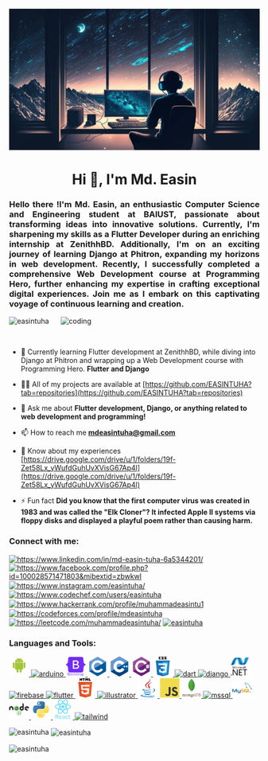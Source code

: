 ![logo](https://github.com/EASINTUHA/EASINTUHA/blob/main/snapedit_1712772937532.jpg)
<h1 align="center">Hi 👋, I'm Md. Easin</h1>
<h3 align="justify">Hello there !I'm Md. Easin, an enthusiastic Computer Science and Engineering student at BAIUST, passionate about transforming ideas into innovative solutions. Currently, I'm sharpening my skills as a Flutter Developer during an enriching internship at ZenithhBD. Additionally, I'm on an exciting journey of learning Django at Phitron, expanding my horizons in web development. Recently, I successfully completed a comprehensive Web Development course at Programming Hero, further enhancing my expertise in crafting exceptional digital experiences. Join me as I embark on this captivating voyage of continuous learning and creation.</h3>

<img align ="right" alt="coding" width="400" src ="https://user-images.githubusercontent.com/74038190/212750147-854a394f-fee9-4080-9770-78a4b7ece53f.gif">

<p align="left"> <img src="https://komarev.com/ghpvc/?username=easintuha&label=Profile%20views&color=0e75b6&style=flat" alt="easintuha" /> </p>

<p align="left"> <a href="https://twitter.com/" target="blank"><img src="https://img.shields.io/twitter/follow/?logo=twitter&style=for-the-badge" alt="" /></a> </p>

- 🌱 Currently learning Flutter development at ZenithhBD, while diving into Django at Phitron and wrapping up a Web Development course with Programming Hero. **Flutter and Django**

- 👨‍💻 All of my projects are available at [https://github.com/EASINTUHA?tab=repositories](https://github.com/EASINTUHA?tab=repositories)

- 💬 Ask me about **Flutter development, Django, or anything related to web development and programming!**

- 📫 How to reach me **mdeasintuha@gmail.com**

- 📄 Know about my experiences [https://drive.google.com/drive/u/1/folders/19f-Zet58Lx_yWufdGuhUvXVisG67Ap4l](https://drive.google.com/drive/u/1/folders/19f-Zet58Lx_yWufdGuhUvXVisG67Ap4l)

- ⚡ Fun fact **Did you know that the first computer virus was created in 1983 and was called the "Elk Cloner"? It infected Apple II systems via floppy disks and displayed a playful poem rather than causing harm.**

<h3 align="left">Connect with me:</h3>
<p align="left">
<a href="https://linkedin.com/in/https://www.linkedin.com/in/md-easin-tuha-6a5344201/" target="blank"><img align="center" src="https://raw.githubusercontent.com/rahuldkjain/github-profile-readme-generator/master/src/images/icons/Social/linked-in-alt.svg" alt="https://www.linkedin.com/in/md-easin-tuha-6a5344201/" height="30" width="40" /></a>
<a href="https://fb.com/https://www.facebook.com/profile.php?id=100028571471803&mibextid=zbwkwl" target="blank"><img align="center" src="https://raw.githubusercontent.com/rahuldkjain/github-profile-readme-generator/master/src/images/icons/Social/facebook.svg" alt="https://www.facebook.com/profile.php?id=100028571471803&mibextid=zbwkwl" height="30" width="40" /></a>
<a href="https://instagram.com/https://www.instagram.com/easintuha/" target="blank"><img align="center" src="https://raw.githubusercontent.com/rahuldkjain/github-profile-readme-generator/master/src/images/icons/Social/instagram.svg" alt="https://www.instagram.com/easintuha/" height="30" width="40" /></a>
<a href="https://www.codechef.com/users/https://www.codechef.com/users/easintuha" target="blank"><img align="center" src="https://cdn.jsdelivr.net/npm/simple-icons@3.1.0/icons/codechef.svg" alt="https://www.codechef.com/users/easintuha" height="30" width="40" /></a>
<a href="https://www.hackerrank.com/https://www.hackerrank.com/profile/muhammadeasintu1" target="blank"><img align="center" src="https://raw.githubusercontent.com/rahuldkjain/github-profile-readme-generator/master/src/images/icons/Social/hackerrank.svg" alt="https://www.hackerrank.com/profile/muhammadeasintu1" height="30" width="40" /></a>
<a href="https://codeforces.com/profile/https://codeforces.com/profile/mdeasintuha" target="blank"><img align="center" src="https://raw.githubusercontent.com/rahuldkjain/github-profile-readme-generator/master/src/images/icons/Social/codeforces.svg" alt="https://codeforces.com/profile/mdeasintuha" height="30" width="40" /></a>
<a href="https://www.leetcode.com/https://leetcode.com/muhammadeasintuha/" target="blank"><img align="center" src="https://raw.githubusercontent.com/rahuldkjain/github-profile-readme-generator/master/src/images/icons/Social/leet-code.svg" alt="https://leetcode.com/muhammadeasintuha/" height="30" width="40" /></a>
<a href="https://discord.gg/easintuha" target="blank"><img align="center" src="https://raw.githubusercontent.com/rahuldkjain/github-profile-readme-generator/master/src/images/icons/Social/discord.svg" alt="easintuha" height="30" width="40" /></a>
</p>

<h3 align="left">Languages and Tools:</h3>
<p align="left"> <a href="https://developer.android.com" target="_blank" rel="noreferrer"> <img src="https://raw.githubusercontent.com/devicons/devicon/master/icons/android/android-original-wordmark.svg" alt="android" width="40" height="40"/> </a> <a href="https://www.arduino.cc/" target="_blank" rel="noreferrer"> <img src="https://cdn.worldvectorlogo.com/logos/arduino-1.svg" alt="arduino" width="40" height="40"/> </a> <a href="https://getbootstrap.com" target="_blank" rel="noreferrer"> <img src="https://raw.githubusercontent.com/devicons/devicon/master/icons/bootstrap/bootstrap-plain-wordmark.svg" alt="bootstrap" width="40" height="40"/> </a> <a href="https://www.cprogramming.com/" target="_blank" rel="noreferrer"> <img src="https://raw.githubusercontent.com/devicons/devicon/master/icons/c/c-original.svg" alt="c" width="40" height="40"/> </a> <a href="https://www.w3schools.com/cpp/" target="_blank" rel="noreferrer"> <img src="https://raw.githubusercontent.com/devicons/devicon/master/icons/cplusplus/cplusplus-original.svg" alt="cplusplus" width="40" height="40"/> </a> <a href="https://www.w3schools.com/cs/" target="_blank" rel="noreferrer"> <img src="https://raw.githubusercontent.com/devicons/devicon/master/icons/csharp/csharp-original.svg" alt="csharp" width="40" height="40"/> </a> <a href="https://www.w3schools.com/css/" target="_blank" rel="noreferrer"> <img src="https://raw.githubusercontent.com/devicons/devicon/master/icons/css3/css3-original-wordmark.svg" alt="css3" width="40" height="40"/> </a> <a href="https://dart.dev" target="_blank" rel="noreferrer"> <img src="https://www.vectorlogo.zone/logos/dartlang/dartlang-icon.svg" alt="dart" width="40" height="40"/> </a> <a href="https://www.djangoproject.com/" target="_blank" rel="noreferrer"> <img src="https://cdn.worldvectorlogo.com/logos/django.svg" alt="django" width="40" height="40"/> </a> <a href="https://dotnet.microsoft.com/" target="_blank" rel="noreferrer"> <img src="https://raw.githubusercontent.com/devicons/devicon/master/icons/dot-net/dot-net-original-wordmark.svg" alt="dotnet" width="40" height="40"/> </a> <a href="https://firebase.google.com/" target="_blank" rel="noreferrer"> <img src="https://www.vectorlogo.zone/logos/firebase/firebase-icon.svg" alt="firebase" width="40" height="40"/> </a> <a href="https://flutter.dev" target="_blank" rel="noreferrer"> <img src="https://www.vectorlogo.zone/logos/flutterio/flutterio-icon.svg" alt="flutter" width="40" height="40"/> </a> <a href="https://www.w3.org/html/" target="_blank" rel="noreferrer"> <img src="https://raw.githubusercontent.com/devicons/devicon/master/icons/html5/html5-original-wordmark.svg" alt="html5" width="40" height="40"/> </a> <a href="https://www.adobe.com/in/products/illustrator.html" target="_blank" rel="noreferrer"> <img src="https://www.vectorlogo.zone/logos/adobe_illustrator/adobe_illustrator-icon.svg" alt="illustrator" width="40" height="40"/> </a> <a href="https://www.java.com" target="_blank" rel="noreferrer"> <img src="https://raw.githubusercontent.com/devicons/devicon/master/icons/java/java-original.svg" alt="java" width="40" height="40"/> </a> <a href="https://developer.mozilla.org/en-US/docs/Web/JavaScript" target="_blank" rel="noreferrer"> <img src="https://raw.githubusercontent.com/devicons/devicon/master/icons/javascript/javascript-original.svg" alt="javascript" width="40" height="40"/> </a> <a href="https://www.mongodb.com/" target="_blank" rel="noreferrer"> <img src="https://raw.githubusercontent.com/devicons/devicon/master/icons/mongodb/mongodb-original-wordmark.svg" alt="mongodb" width="40" height="40"/> </a> <a href="https://www.microsoft.com/en-us/sql-server" target="_blank" rel="noreferrer"> <img src="https://www.svgrepo.com/show/303229/microsoft-sql-server-logo.svg" alt="mssql" width="40" height="40"/> </a> <a href="https://www.mysql.com/" target="_blank" rel="noreferrer"> <img src="https://raw.githubusercontent.com/devicons/devicon/master/icons/mysql/mysql-original-wordmark.svg" alt="mysql" width="40" height="40"/> </a> <a href="https://nodejs.org" target="_blank" rel="noreferrer"> <img src="https://raw.githubusercontent.com/devicons/devicon/master/icons/nodejs/nodejs-original-wordmark.svg" alt="nodejs" width="40" height="40"/> </a> <a href="https://www.python.org" target="_blank" rel="noreferrer"> <img src="https://raw.githubusercontent.com/devicons/devicon/master/icons/python/python-original.svg" alt="python" width="40" height="40"/> </a> <a href="https://reactjs.org/" target="_blank" rel="noreferrer"> <img src="https://raw.githubusercontent.com/devicons/devicon/master/icons/react/react-original-wordmark.svg" alt="react" width="40" height="40"/> </a> <a href="https://tailwindcss.com/" target="_blank" rel="noreferrer"> <img src="https://www.vectorlogo.zone/logos/tailwindcss/tailwindcss-icon.svg" alt="tailwind" width="40" height="40"/> </a> </p>

<p><img align="left" src="https://github-readme-stats.vercel.app/api/top-langs?username=easintuha&show_icons=true&locale=en&layout=compact" alt="easintuha" /></p>

<p>&nbsp;<img align="center" src="https://github-readme-stats.vercel.app/api?username=easintuha&show_icons=true&locale=en" alt="easintuha" /></p>

<p><img align="center" src="https://github-readme-streak-stats.herokuapp.com/?user=easintuha&" alt="easintuha" /></p>
